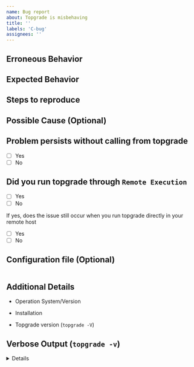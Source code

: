 ```yaml
---
name: Bug report
about: Topgrade is misbehaving
title: ''
labels: 'C-bug'
assignees: ''
---
```


<!--
Thanks for taking the time to fill out this bug report!
Please make sure to
[search for existing issues](https://github.com/topgrade-rs/topgrade/issues)
before filing a new one!

Questions labeled with `Optional` can be skipped.
-->

<!--
If you're here to report about a "No asset found" error, please make sure that
an hour has been passed since the last release was made.
-->

## Erroneous Behavior

<!--
What actually happened?
-->

## Expected Behavior

<!--
Describe the expected behavior
-->

## Steps to reproduce

<!--
A minimal example to reproduce the issue
-->

## Possible Cause (Optional)

<!--
If you know the possible cause of the issue, please tell us.
-->

## Problem persists without calling from topgrade

<!--
Execute the erroneous command directly to see if the problem persists
-->

- [ ] Yes
- [ ] No

## Did you run topgrade through `Remote Execution`

- [ ] Yes
- [ ] No

If yes, does the issue still occur when you run topgrade directly in your
remote host

- [ ] Yes
- [ ] No

## Configuration file (Optional)

<!--
Paste your configuration file inside the code block if you think this issue is
related to configuration.
-->

```toml
```

## Additional Details

- Operation System/Version
  <!-- For example, Fedora Linux 38 -->

- Installation
  <!--
  How did you install topgrade: build from repo / crates.io (cargo install topgrade)
  / package manager (which one) / other (describe)
  -->

- Topgrade version (`topgrade -V`)

## Verbose Output (`topgrade -v`)

<!--
Paste the verbose output into the pre-tags
-->

<details>
<pre>

</pre>
</details>
